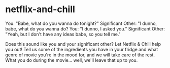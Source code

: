 # netflix-and-chill 
You: "Babe, what do you wanna do tonight?"
Significant Other: "I dunno, babe, what do you wanna do? 
You: "I dunno, I asked you." 
Significant Other: "Yeah, but I don't have any ideas babe, so you tell me." 

Does this sound like you and your significant other? Let Netflix & Chill help you out!
Tell us some of the ingredients you have in your fridge and what genre of movie you're in the mood for, and we will take care of the rest. What you do during the movie... well, we'll leave that up to you.
